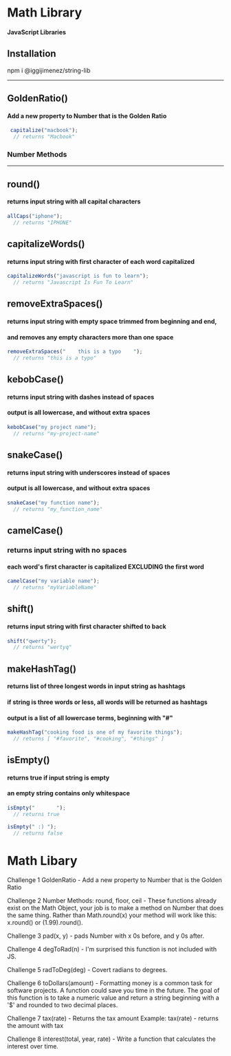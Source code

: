 # Math Library

#### JavaScript Libraries

## Installation

npm i @iggijimenez/string-lib

---

## GoldenRatio()
#### Add a new property to Number that is the Golden Ratio

```js
 capitalize("macbook");  
  // returns "Macbook"
```

### Number Methods
---
## round()
#### returns input string with all capital characters

```js
allCaps("iphone");    
  // returns "IPHONE"
```

## capitalizeWords()
#### returns input string with first character of each word capitalized

```js
capitalizeWords("javascript is fun to learn");  
  // returns "Javascript Is Fun To Learn"
```

## removeExtraSpaces()
#### returns input string with empty space trimmed from beginning and end,
#### and removes any empty characters more than one space

```js
removeExtraSpaces("    this is a typo    ");  
  // returns "this is a typo"
```


## kebobCase()
#### returns input string with dashes instead of spaces
#### output is all lowercase, and without extra spaces

```js
kebobCase("my project name");  
  // returns "my-project-name"
```

## snakeCase()
#### returns input string with underscores instead of spaces
#### output is all lowercase, and without extra spaces

```js
snakeCase("my function name");  
  // returns "my_function_name"
```

## camelCase()
### returns input string with no spaces
#### each word's first character is capitalized EXCLUDING the first word

```js
camelCase("my variable name");  
  // returns "myVariableName"
```

## shift()
#### returns input string with first character shifted to back

```js
shift("qwerty");  
  // returns "wertyq"
```

## makeHashTag()
#### returns list of three longest words in input string as hashtags
#### if string is three words or less, all words will be returned as hashtags
#### output is a list of all lowercase terms, beginning with "#"

```js
makeHashTag("cooking food is one of my favorite things");  
  // returns [ "#favorite", "#cooking", "#things" ]
```

## isEmpty()
#### returns true if input string is empty
#### an empty string contains only whitespace

```js
isEmpty("       ");  
  // returns true

isEmpty(" :) ");  
  // returns false
```







# Math Libary

Challenge 1 GoldenRatio - Add a new property to Number that is the Golden Ratio

Challenge 2 Number Methods: round, floor, ceil - These functions already exist on the Math Object, your job is to make a method on Number that does the same thing. Rather than Math.round(x) your method will work like this: x.round() or (1.99).round().

Challenge 3 pad(x, y) - pads Number with x 0s before, and y 0s after.

Challenge 4 degToRad(n) - I'm surprised this function is not included with JS.

Challenge 5 radToDeg(deg) - Covert radians to degrees.

Challenge 6 toDollars(amount) - Formatting money is a common task for software projects. A function could save you time in the future. The goal of this function is to take a numeric value and return a string beginning with a '$' and rounded to two decimal places.

Challenge 7 tax(rate) - Returns the tax amount
Example: tax(rate) - returns the amount with tax

Challenge 8 interest(total, year, rate) - Write a function that calculates the interest over time.